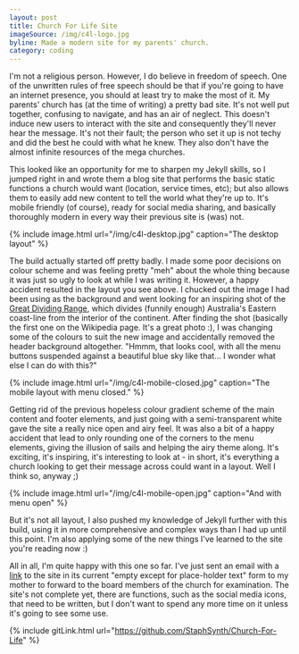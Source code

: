 ```yaml
---
layout: post
title: Church For Life Site
imageSource: /img/c4l-logo.jpg
byline: Made a modern site for my parents' church.
category: coding
---
```


I'm not a religious person. However, I do believe in freedom of speech. One of the unwritten rules of free speech should be that if you're going to have an internet presence, you should at least try to make the most of it. My parents' church has (at the time of writing) a pretty bad site. It's not well put together, confusing to navigate, and has an air of neglect. This doesn't induce new users to interact with the site and consequently they'll never hear the message. It's not their fault; the person who set it up is not techy and did the best he could with what he knew. They also don't have the almost infinite resources of the mega churches.

This looked like an opportunity for me to sharpen my Jekyll skills, so I jumped right in and wrote them a blog site that performs the basic static functions a church would want (location, service times, etc); but also allows them to easily add new content to tell the world what they're up to. It's mobile friendly (of course), ready for social media sharing, and basically thoroughly modern in every way their previous site is (was) not.

{% include image.html url="/img/c4l-desktop.jpg" caption="The desktop layout" %}

The build actually started off pretty badly. I made some poor decisions on colour scheme and was feeling pretty "meh" about the whole thing because it was just so ugly to look at while I was writing it. However, a happy accident resulted in the layout you see above. I chucked out the image I had been using as the background and went looking for an inspiring shot of the [Great Dividing Range](https://en.wikipedia.org/wiki/Great_Dividing_Range), which divides (funnily enough) Australia's Eastern coast-line from the interior of the continent. After finding the shot (basically the first one on the Wikipedia page. It's a great photo :), I was changing some of the colours to suit the new image and accidentally removed the header background altogether. "Hmmm, that looks cool, with all the menu buttons suspended against a beautiful blue sky like that... I wonder what else I can do with this?"

{% include image.html url="/img/c4l-mobile-closed.jpg" caption="The mobile layout with menu closed." %}

Getting rid of the previous hopeless colour gradient scheme of the main content and footer elements, and just going with a semi-transparent white gave the site a really nice open and airy feel. It was also a bit of a happy accident that lead to only rounding one of the corners to the menu elements, giving the illusion of sails and helping the airy theme along. It's exciting, it's inspiring, it's interesting to look at - in short, it's everything a church looking to get their message across could want in a layout. Well I think so, anyway ;)

{% include image.html url="/img/c4l-mobile-open.jpg" caption="And with menu open" %}

But it's not all layout, I also pushed my knowledge of Jekyll further with this build, using it in more comprehensive and complex ways than I had up until this point. I'm also applying some of the new things I've learned to the site you're reading now :)

All in all, I'm quite happy with this one so far. I've just sent an email with a [link](https://churchforlife.github.io/) to the site in its current "empty except for place-holder text" form to my mother to forward to the board members of the church for examination. The site's not complete yet, there are functions, such as the social media icons, that need to be written, but I don't want to spend any more time on it unless it's going to see some use.

{% include gitLink.html url="https://github.com/StaphSynth/Church-For-Life" %}
